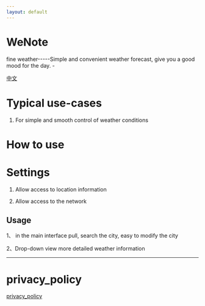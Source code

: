 ```yaml
---
layout: default
---
```








# WeNote

fine weather-----Simple and convenient weather forecast, give you a good mood for the day. -

[中文](./zhcn)

# Typical use-cases

1. For simple and smooth control of weather conditions

# How to use

#  Settings
1. Allow access to location information

2. Allow access to the network 

## Usage

1、 in the main interface pull, search the city, easy to modify the city

2、Drop-down view more detailed weather information 



---

# privacy_policy

[privacy_policy](./privacy_policy.html)